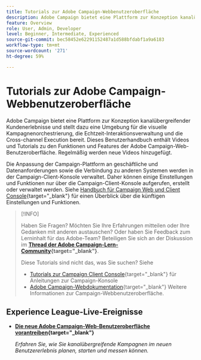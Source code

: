```yaml
---
title: Tutorials zur Adobe Campaign-Webbenutzeroberfläche
description: Adobe Campaign bietet eine Plattform zur Konzeption kanalübergreifender Kundenerlebnisse und stellt dazu eine Umgebung für die visuelle Kampagnenorchestrierung, die Echtzeit-Interaktionsverwaltung und die Cross-channel Execution bereit. Dieses Benutzerhandbuch enthält Videos und Tutorials zu den verschiedenen Funktionen der Adobe Campaign Web-Benutzeroberfläche.
feature: Overview
role: User, Admin, Developer
level: Beginner, Intermediate, Experienced
source-git-commit: bec58452e62291152487a1d588bfdabf1a9a6183
workflow-type: tm+mt
source-wordcount: '271'
ht-degree: 59%

---
```


# Tutorials zur Adobe Campaign-Webbenutzeroberfläche

Adobe Campaign bietet eine Plattform zur Konzeption kanalübergreifender Kundenerlebnisse und stellt dazu eine Umgebung für die visuelle Kampagnenorchestrierung, die Echtzeit-Interaktionsverwaltung und die Cross-channel Execution bereit. Dieses Benutzerhandbuch enthält Videos und Tutorials zu den Funktionen und Features der Adobe Campaign-Web-Benutzeroberfläche. Regelmäßig werden neue Videos hinzugefügt.

Die Anpassung der Campaign-Plattform an geschäftliche und Datenanforderungen sowie die Verbindung zu anderen Systemen werden in der Campaign-Client-Konsole verwaltet. Daher können einige Einstellungen und Funktionen nur über die Campaign-Client-Konsole aufgerufen, erstellt oder verwaltet werden. Siehe [Handbuch für Campaign Web und Client Console](https://experienceleague.adobe.com/docs/campaign-web/v8/start/capability-matrix.html?lang=de){target="_blank"} für einen Überblick über die künftigen Einstellungen und Funktionen.

>[!INFO]
> 
> Haben Sie Fragen? Möchten Sie Ihre Erfahrungen mitteilen oder Ihre Gedanken mit anderen austauschen? Oder haben Sie Feedback zum Lerninhalt für das Adobe-Team? Beteiligen Sie sich an der Diskussion im **[Thread der Adobe Campaign-Lern-Community](https://experienceleaguecommunities.adobe.com:443/t5/adobe-campaign-classic/join-the-discussion-on-adobe-campaign-learning/td-p/419096){target="_blank"}**.
>
>
> Diese Tutorials sind nicht das, was Sie suchen?
> Siehe
> * [Tutorials zur Campaign Client Console](https://experienceleague.adobe.com/docs/campaign-learn/tutorials/overview.html?lang=de){target="_blank"} für Anleitungen zur Campaign-Konsole
> * [Adobe Campaign-Webdokumentation](https://experienceleague.adobe.com/docs/campaign-web/v8/campaign-web-home.html?lang=de){target="_blank"} Weitere Informationen zur Campaign-Webbenutzeroberfläche.

<div id="recs-overview-body-1"></div>
<div id="recs-overview-body-2"></div>
<div id="recs-overview-body-3"></div>
<div id="recs-overview-body-4"></div>
<div id="recs-overview-body-5"></div>
<div id="recs-overview-body-6"></div>

<div id="staff-picks-section">
</div>

## Experience League-Live-Ereignisse

* **[Die neue Adobe Campaign-Web-Benutzeroberfläche vorantreiben](https://experienceleague.adobe.com/docs/events/experience-league-live-recordings/episodes/exl-live-episode-02-29-24.html){target="_blank"}**

  *Erfahren Sie, wie Sie kanalübergreifende Kampagnen im neuen Benutzererlebnis planen, starten und messen können.*

